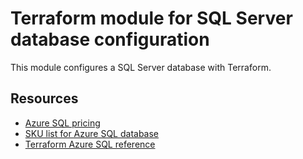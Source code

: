 # Terraform module for SQL Server database configuration

This module configures a SQL Server database with Terraform.

## Resources

- [Azure SQL pricing](https://azure.microsoft.com/pricing/details/azure-sql/sql-managed-instance/single/)
- [SKU list for Azure SQL database](https://docs.microsoft.com/azure/azure-sql/database/resource-limits-vcore-single-databases)
- [Terraform Azure SQL reference](https://registry.terraform.io/providers/hashicorp/azurerm/latest/docs/resources/mssql_database)
